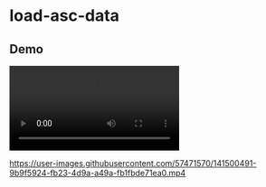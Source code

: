 # load-asc-data

## Demo

![](test1.mp4)

https://user-images.githubusercontent.com/57471570/141500491-9b9f5924-fb23-4d9a-a49a-fb1fbde71ea0.mp4

